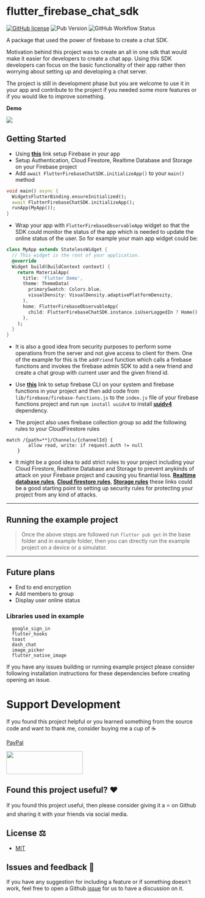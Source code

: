 # flutter_firebase_chat_sdk
[![GitHub license](https://img.shields.io/github/license/nishiths23/flutter-firebase-chat)](https://github.com/nishiths23/flutter-firebase-chat/blob/master/LICENSE)
![Pub Version](https://img.shields.io/pub/v/flutter_firebase_chat_sdk)
![GitHub Workflow Status](https://img.shields.io/github/workflow/status/nishiths23/flutter-firebase-chat/Dart%20CI)

A package that used the power of firebase to create a chat SDK.

Motivation behind this project was to create an all in one sdk that would make it easier for developers to create a chat app. Using this SDK developers can focus on the basic functionality of their app rather then worrying about setting up and developing a chat server.

The project is still in development phase but you are welcome to use it in your app and contribute to the project if you needed some more features or if you would like to improve something.

**Demo**

![](example/lib/demo/demo.gif)

## Getting Started

- Using <a href="https://firebase.google.com/docs/flutter/setup?platform=android" target="_blank">**this**</a> link setup Firebase in your app
- Setup Authentication, Cloud Firestore, Realtime Database and Storage on your Firebase project
- Add ```await FlutterFirebaseChatSDK.initializeApp()``` to your ```main()``` method

```dart
void main() async {
  WidgetsFlutterBinding.ensureInitialized();
  await FlutterFirebaseChatSDK.initializeApp();
  runApp(MyApp());
}
```
- Wrap your app with ```FlutterFirebaseObservableApp``` widget so that the SDK could monitor the status of the app which is needed to update the online status of the user. So for example your main app widget could be:

```dart
class MyApp extends StatelessWidget {
  // This widget is the root of your application.
  @override
  Widget build(BuildContext context) {
    return MaterialApp(
      title: 'Flutter Demo',
      theme: ThemeData(
        primarySwatch: Colors.blue,
        visualDensity: VisualDensity.adaptivePlatformDensity,
      ),
      home: FlutterFirebaseObservableApp(
        child: FlutterFirebaseChatSDK.instance.isUserLoggedIn ? Home() : Login(),
      ),
    );
  }
}
```
- It is also a good idea from security purposes to perform some operations from the server and not give access to client for them. One of the example for this is the ```addFriend``` function which calls a firebase functions and invokes the firebase admin SDK to add a new friend and create a chat group with current user and the given friend id.

- Use <a href="https://firebase.google.com/docs/functions/get-started" target="_blank">**this**</a> link to setup firebase CLI on your system and firebase functions in your project and then add code from `lib/firebase/firebase-functions.js` to the `index.js` file of your firebase functions project and run ```npm install uuidv4``` to install <a href="https://www.npmjs.com/package/uuidv4" target="_blank">**uuidv4**</a> dependency.

- The project also uses firebase collection group so add the following rules to your CloudFirestore rules

```
match /{path=**}/Channels/{channelId} {
    	allow read, write: if request.auth != null
    }
```

- It might be a good idea to add strict rules to your project including your Cloud Firestore, Realtime Database and Storage to prevent anykinds of attack on your Firebase project and causing you finantial loss.
<a href="https://firebase.google.com/docs/database/security" target="_blank">**Realtime database rules**</a>, <a href="https://firebase.google.com/docs/firestore/security/get-started" target="_blank">**Cloud firestore rules**</a>, <a href="https://firebase.google.com/docs/storage/security/get-started" target="_blank">**Storage rules**</a> these links could be a good starting point to setting up security rules for protecting your project from any kind of attacks.

---
## Running the example project

> Once the above steps are followed run ```flutter pub get``` in the base folder and in example folder, then you can directly run the example project on a device or a simulator.
---

## Future plans
- End to end encryption
- Add members to group
- Display user online status

### Libraries used in example

```
  google_sign_in
  flutter_hooks
  toast
  dash_chat
  image_picker
  flutter_native_image
```

If you have any issues building or running example project please consider following installation instructions for these dependencies before creating opening an issue.

# Support Development
If you found this project helpful or you learned something from the source code and want to thank me, consider buying me a cup of ☕️

[PayPal](https://paypal.me/NishithNirbhay)

[<img src="https://cdn.buymeacoffee.com/buttons/v2/default-yellow.png" height="60px" width="200px"/>](https://www.buymeacoffee.com/nsingh)


## Found this project useful? ❤️

If you found this project useful, then please consider giving it a ⭐️ on Github and sharing it with your friends via social media.


## License ⚖️

- [MIT](LICENSE)

## Issues and feedback 💭

If you have any suggestion for including a feature or if something doesn't work, feel free to open a Github [issue](https://github.com/nishiths23/flutter-firebase-chat/issues) for us to have a discussion on it.
